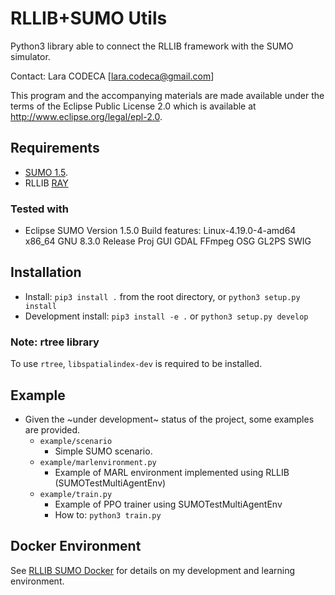 # RLLIB+SUMO Utils

Python3 library able to connect the RLLIB framework with the SUMO simulator.

Contact: Lara CODECA [lara.codeca@gmail.com]

This program and the accompanying materials are made available under the terms of
the Eclipse Public License 2.0 which is available at <http://www.eclipse.org/legal/epl-2.0>.

## Requirements

* [SUMO 1.5](https://github.com/eclipse/sumo/tree/v1_5_0).
* RLLIB [RAY](https://github.com/ray-project/ray/tree/ray-0.8.2)

### Tested with

* Eclipse SUMO Version 1.5.0
    Build features: Linux-4.19.0-4-amd64 x86_64 GNU 8.3.0 Release Proj GUI GDAL FFmpeg OSG GL2PS SWIG

## Installation

* Install: `pip3 install .` from the root directory, or `python3 setup.py install`
* Development install: `pip3 install -e .` or `python3 setup.py develop`

### Note: rtree library
To use `rtree`, `libspatialindex-dev` is required to be installed.

## Example

* Given the ~under development~ status of the project, some examples are provided.
  * `example/scenario`
    * Simple SUMO scenario.
  * `example/marlenvironment.py`
    * Example of MARL environment implemented using RLLIB (SUMOTestMultiAgentEnv)
  * `example/train.py`
    * Example of PPO trainer using SUMOTestMultiAgentEnv
    * How to: `python3 train.py`

## Docker Environment

See [RLLIB SUMO Docker](https://github.com/lcodeca/rllibsumodocker) for details on my development and learning environment.
